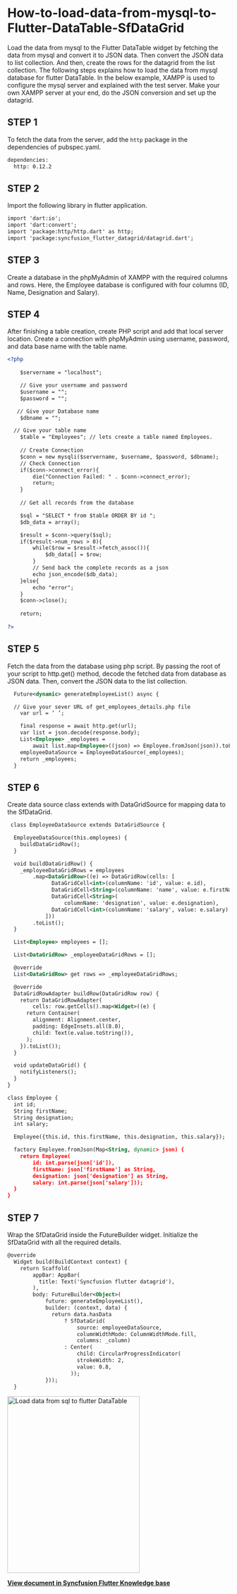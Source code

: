 # How-to-load-data-from-mysql-to-Flutter-DataTable-SfDataGrid

Load the data from mysql to the Flutter DataTable widget by fetching the data from mysql and convert it to JSON data. Then convert the JSON data to list collection. And then, create the rows for the datagrid from the list collection.
The following steps explains how to load the data from mysql database for flutter DataTable. In the below example, XAMPP is used to configure the mysql server and explained with the test server. Make your own XAMPP server at your end, do the JSON conversion and set up the datagrid.

## STEP 1

To fetch the data from the server, add the `http` package in the dependencies of pubspec.yaml.

```xml
dependencies:
  http: 0.12.2
```


## STEP 2

Import the following library in flutter application.

```xml
import 'dart:io';
import 'dart:convert';
import 'package:http/http.dart' as http;
import 'package:syncfusion_flutter_datagrid/datagrid.dart';
```

## STEP 3

Create a database in the phpMyAdmin of XAMPP with the required columns and rows. Here, the Employee database is configured with four columns (ID, Name, Designation and Salary).

## STEP 4

After finishing a table creation, create PHP script and add that local server location. Create a connection with phpMyAdmin using username, password, and data base name with the table name.

```xml
<?php
   
    $servername = "localhost";

    // Give your username and password
    $username = "";
    $password = "";

   // Give your Database name
    $dbname = "";

  // Give your table name
    $table = "Employees"; // lets create a table named Employees.
     
    // Create Connection
    $conn = new mysqli($servername, $username, $password, $dbname);
    // Check Connection
    if($conn->connect_error){
        die("Connection Failed: " . $conn->connect_error);
        return;
    }
 
    // Get all records from the database

    $sql = "SELECT * from $table ORDER BY id ";
    $db_data = array();

    $result = $conn->query($sql);
    if($result->num_rows > 0){
        while($row = $result->fetch_assoc()){
            $db_data[] = $row;
        }
        // Send back the complete records as a json
        echo json_encode($db_data);
    }else{
        echo "error";
    }
    $conn->close();
    
    return;
 
?>
```

## STEP 5 

Fetch the data from the database using php script. By passing the root of your script to http.get() method, decode the fetched data from database as JSON data. Then, convert the JSON data to the list collection. 

```xml
  Future<dynamic> generateEmployeeList() async {

  // Give your sever URL of get_employees_details.php file
    var url = ‘ ’;

    final response = await http.get(url);
    var list = json.decode(response.body);
    List<Employee> _employees =
        await list.map<Employee>((json) => Employee.fromJson(json)).toList();
    employeeDataSource = EmployeeDataSource(_employees);
    return _employees;
  }

  ```

## STEP 6
Create data source class extends with DataGridSource for mapping data to the SfDataGrid. 

```xml
 class EmployeeDataSource extends DataGridSource {

  EmployeeDataSource(this.employees) {
    buildDataGridRow();
  }

  void buildDataGridRow() {
    _employeeDataGridRows = employees
        .map<DataGridRow>((e) => DataGridRow(cells: [
              DataGridCell<int>(columnName: 'id', value: e.id),
              DataGridCell<String>(columnName: 'name', value: e.firstName),
              DataGridCell<String>(
                  columnName: 'designation', value: e.designation),
              DataGridCell<int>(columnName: 'salary', value: e.salary),
            ]))
        .toList();
  }

  List<Employee> employees = [];

  List<DataGridRow> _employeeDataGridRows = [];

  @override
  List<DataGridRow> get rows => _employeeDataGridRows;

  @override
  DataGridRowAdapter buildRow(DataGridRow row) {
    return DataGridRowAdapter(
        cells: row.getCells().map<Widget>((e) {
      return Container(
        alignment: Alignment.center,
        padding: EdgeInsets.all(8.0),
        child: Text(e.value.toString()),
      );
    }).toList());
  }

  void updateDataGrid() {
    notifyListeners();
  }
}

class Employee {
  int id;
  String firstName;
  String designation;
  int salary;

  Employee({this.id, this.firstName, this.designation, this.salary});

  factory Employee.fromJson(Map<String, dynamic> json) {
    return Employee(
        id: int.parse(json['id']),
        firstName: json['firstName'] as String,
        designation: json['designation'] as String,
        salary: int.parse(json['salary']));
  }
}
```

## STEP 7

Wrap the SfDataGrid inside the FutureBuilder widget. Initialize the SfDataGrid with all the required details.  

```xml   
@override
  Widget build(BuildContext context) {
    return Scaffold(
        appBar: AppBar(
          title: Text('Syncfusion flutter datagrid'),
        ),
        body: FutureBuilder<Object>(
            future: generateEmployeeList(),
            builder: (context, data) {
              return data.hasData
                  ? SfDataGrid(
                      source: employeeDataSource,
                      columnWidthMode: ColumnWidthMode.fill,
                      columns: _column)
                  : Center(
                      child: CircularProgressIndicator(
                      strokeWidth: 2,
                      value: 0.8,
                    ));
            }));
  }
  ```

<img alt="Load data from sql to flutter DataTable "  src="https://www.syncfusion.com/uploads/user/kb/flut/flut-4749/flut-4749_img1.gif" width="300" height="400" />
 
**[View document in Syncfusion Flutter Knowledge base](https://www.syncfusion.com/kb/12615/how-to-load-data-from-mysql-to-flutter-datatable-sfdatagrid)**

